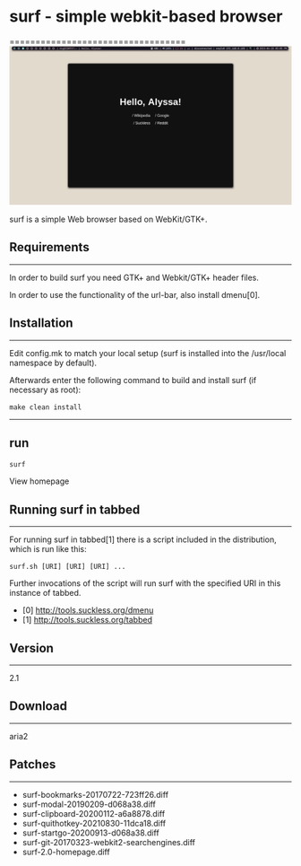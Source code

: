 # surf - simple webkit-based browser
==================================
![surf screenshot](https://github.com/alisanoelia/surf/raw/main/screenshots/surf.png)

surf is a simple Web browser based on WebKit/GTK+.

## Requirements
------------
In order to build surf you need GTK+ and Webkit/GTK+ header files.

In order to use the functionality of the url-bar, also install dmenu[0].

## Installation
------------
Edit config.mk to match your local setup (surf is installed into
the /usr/local namespace by default).

Afterwards enter the following command to build and install surf (if
necessary as root):

    make clean install

------------
## run
    surf

View homepage

## Running surf in tabbed
----------------------
For running surf in tabbed[1] there is a script included in the distribution,
which is run like this:

    surf.sh [URI] [URI] [URI] ...

Further invocations of the script will run surf with the specified URI in this
instance of tabbed.

- [0] http://tools.suckless.org/dmenu
- [1] http://tools.suckless.org/tabbed

## Version
-------
2.1

## Download
--------
aria2

## Patches
-------
- surf-bookmarks-20170722-723ff26.diff
- surf-modal-20190209-d068a38.diff
- surf-clipboard-20200112-a6a8878.diff
- surf-quithotkey-20210830-11dca18.diff
- surf-startgo-20200913-d068a38.diff
- surf-git-20170323-webkit2-searchengines.diff
- surf-2.0-homepage.diff
